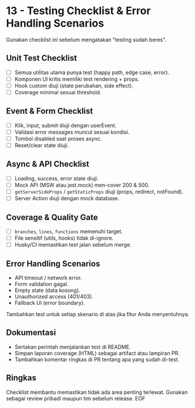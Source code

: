 # 13 - Testing Checklist & Error Handling Scenarios

Gunakan checklist ini sebelum mengatakan "testing sudah beres".

## Unit Test Checklist
- [ ] Semua utilitas utama punya test (happy path, edge case, error).
- [ ] Komponen UI kritis memiliki test rendering + props.
- [ ] Hook custom diuji (state perubahan, side effect).
- [ ] Coverage minimal sesuai threshold.

## Event & Form Checklist
- [ ] Klik, input, submit diuji dengan userEvent.
- [ ] Validasi error messages muncul sesuai kondisi.
- [ ] Tombol disabled saat proses async.
- [ ] Reset/clear state diuji.

## Async & API Checklist
- [ ] Loading, success, error state diuji.
- [ ] Mock API (MSW atau jest.mock) men-cover 200 & 500.
- [ ] `getServerSideProps` / `getStaticProps` diuji (props, redirect, notFound).
- [ ] Server Action diuji dengan mock database.

## Coverage & Quality Gate
- [ ] `branches`, `lines`, `functions` memenuhi target.
- [ ] File sensitif (utils, hooks) tidak di-ignore.
- [ ] Husky/CI memastikan test jalan sebelum merge.

## Error Handling Scenarios
- API timeout / network error.
- Form validation gagal.
- Empty state (data kosong).
- Unauthorized access (401/403).
- Fallback UI (error boundary).

Tambahkan test untuk setiap skenario di atas jika fitur Anda menyentuhnya.

## Dokumentasi
- Sertakan perintah menjalankan test di README.
- Simpan laporan coverage (HTML) sebagai artifact atau lampiran PR.
- Tambahkan komentar ringkas di PR tentang apa yang sudah di-test.

## Ringkas
Checklist membantu memastikan tidak ada area penting terlewat. Gunakan sebagai review pribadi maupun tim sebelum release. EOF
